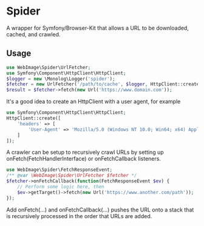 # Spider

A wrapper for Symfony/Browser-Kit that allows a URL to be downloaded, cached, and crawled.

## Usage

```php
use WebImage\Spider\UrlFetcher;
use Symfony\Component\HttpClient\HttpClient;
$logger = new \Monolog\Logger('spider');
$fetcher = new UrlFetcher('/path/to/cache', $logger, HttpClient::create());
$result = $fetcher->fetch(new Url('https://www.domain.com'));
```
It's a good idea to create an HttpClient with a user agent, for example 
```php
use Symfony\Component\HttpClient\HttpClient;
HttpClient::create([
    'headers' => [
        'User-Agent' => 'Mozilla/5.0 (Windows NT 10.0; Win64; x64) AppleWebKit/537.36 (KHTML, like Gecko) Chrome/58.0.3029.110 Safari/537.36'
    ]
]);
```

A crawler can be setup to recursively crawl URLs by setting up onFetch(FetchHandlerInterface) or onFetchCallback listeners.

```php
use WebImage\Spider\FetchResponseEvent;
/** @var \WebImage\Spider\UrlFetcher $fetcher */
$fetcher->onFetchCallback(function(FetchResponseEvent $ev) {
    // Perform some logic here, then
    $ev->getTarget()->fetch(new Url('https://www.another.com/path'));
});
```

Add onFetch(...) and onFetchCallback(...) pushes the URL onto a stack that is recursively processed in the order that URLs are added.

